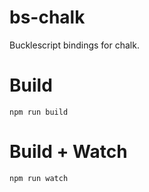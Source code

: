 # bs-chalk

Bucklescript bindings for chalk.

# Build

```
npm run build
```

# Build + Watch

```
npm run watch
```
